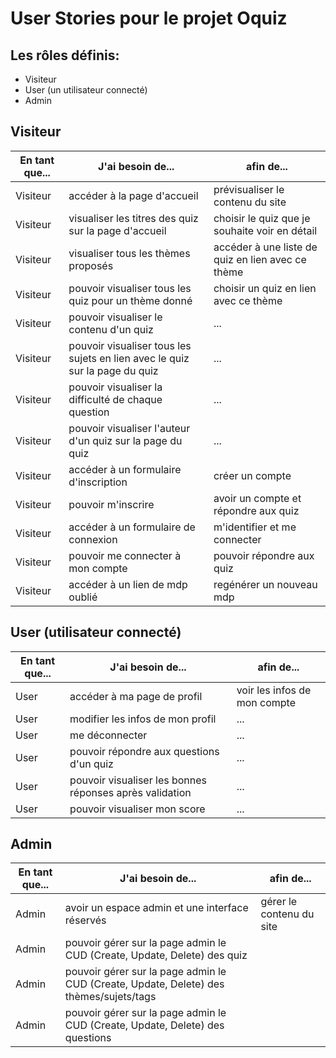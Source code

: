 # User Stories pour le projet Oquiz

## Les rôles définis:

- Visiteur
- User (un utilisateur connecté)
- Admin

## Visiteur

| En tant que... | J'ai besoin de... | afin de...|
|---|---|---|
| Visiteur | accéder à la page d'accueil | prévisualiser le contenu du site |
| Visiteur | visualiser les titres des quiz sur la page d'accueil | choisir le quiz que je souhaite voir en détail |
| Visiteur | visualiser tous les thèmes proposés | accéder à une liste de quiz en lien avec ce thème |
| Visiteur | pouvoir visualiser tous les quiz pour un thème donné | choisir un quiz en lien avec ce thème |
| Visiteur | pouvoir visualiser le contenu d'un quiz | ... |
| Visiteur | pouvoir visualiser tous les sujets en lien avec le quiz sur la page du quiz | ... |
| Visiteur | pouvoir visualiser la difficulté de chaque question | ... |
| Visiteur | pouvoir visualiser l'auteur d'un quiz sur la page du quiz | ... |
| Visiteur | accéder à un formulaire d'inscription | créer un compte |
| Visiteur | pouvoir m'inscrire | avoir un compte et répondre aux quiz |
| Visiteur | accéder à un formulaire de connexion | m'identifier et me connecter |
| Visiteur | pouvoir me connecter à mon compte | pouvoir répondre aux quiz |
| Visiteur | accéder à un lien de mdp oublié | regénérer un nouveau mdp |

## User (utilisateur connecté)

| En tant que... | J'ai besoin de... | afin de...|
|---|---|---|
| User | accéder à ma page de profil | voir les infos de mon compte |
| User | modifier les infos de mon profil | ... |
| User | me déconnecter | ... |
| User | pouvoir répondre aux questions d'un quiz | ... |
| User | pouvoir visualiser les bonnes réponses après validation | ... |
| User | pouvoir visualiser mon score | ... |

## Admin

| En tant que... | J'ai besoin de... | afin de...|
|---|---|---|
| Admin | avoir un espace admin et une interface réservés | gérer le contenu du site |
| Admin | pouvoir gérer sur la page admin le CUD (Create, Update, Delete) des quiz |
| Admin | pouvoir gérer sur la page admin le CUD (Create, Update, Delete) des thèmes/sujets/tags |
| Admin | pouvoir gérer sur la page admin le CUD (Create, Update, Delete) des questions |